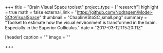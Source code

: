 +++
title = "Brain Visual Space toolset"
project_type = ["research"]
highlight = true
math = false
external_link = "https://github.com/Nodragem/Model-SCtoVisualSpace"
thumbnail = "ChaplinVStoSC_small.png"
summary = "Toolset to estimate how the visual environment is transformed in the brain. Especially in the Superior Colliculus."
date = "2017-03-12T15:20:11Z"

[header]
  caption = ""
  image = ""

+++

